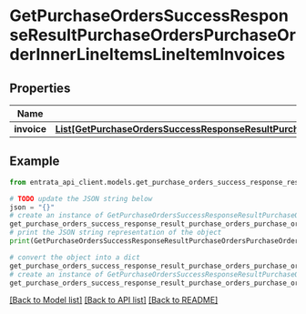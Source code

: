# GetPurchaseOrdersSuccessResponseResultPurchaseOrdersPurchaseOrderInnerLineItemsLineItemInvoices


## Properties

Name | Type | Description | Notes
------------ | ------------- | ------------- | -------------
**invoice** | [**List[GetPurchaseOrdersSuccessResponseResultPurchaseOrdersPurchaseOrderInnerLineItemsLineItemInvoicesInvoiceInner]**](GetPurchaseOrdersSuccessResponseResultPurchaseOrdersPurchaseOrderInnerLineItemsLineItemInvoicesInvoiceInner.md) |  | [optional] 

## Example

```python
from entrata_api_client.models.get_purchase_orders_success_response_result_purchase_orders_purchase_order_inner_line_items_line_item_invoices import GetPurchaseOrdersSuccessResponseResultPurchaseOrdersPurchaseOrderInnerLineItemsLineItemInvoices

# TODO update the JSON string below
json = "{}"
# create an instance of GetPurchaseOrdersSuccessResponseResultPurchaseOrdersPurchaseOrderInnerLineItemsLineItemInvoices from a JSON string
get_purchase_orders_success_response_result_purchase_orders_purchase_order_inner_line_items_line_item_invoices_instance = GetPurchaseOrdersSuccessResponseResultPurchaseOrdersPurchaseOrderInnerLineItemsLineItemInvoices.from_json(json)
# print the JSON string representation of the object
print(GetPurchaseOrdersSuccessResponseResultPurchaseOrdersPurchaseOrderInnerLineItemsLineItemInvoices.to_json())

# convert the object into a dict
get_purchase_orders_success_response_result_purchase_orders_purchase_order_inner_line_items_line_item_invoices_dict = get_purchase_orders_success_response_result_purchase_orders_purchase_order_inner_line_items_line_item_invoices_instance.to_dict()
# create an instance of GetPurchaseOrdersSuccessResponseResultPurchaseOrdersPurchaseOrderInnerLineItemsLineItemInvoices from a dict
get_purchase_orders_success_response_result_purchase_orders_purchase_order_inner_line_items_line_item_invoices_from_dict = GetPurchaseOrdersSuccessResponseResultPurchaseOrdersPurchaseOrderInnerLineItemsLineItemInvoices.from_dict(get_purchase_orders_success_response_result_purchase_orders_purchase_order_inner_line_items_line_item_invoices_dict)
```
[[Back to Model list]](../README.md#documentation-for-models) [[Back to API list]](../README.md#documentation-for-api-endpoints) [[Back to README]](../README.md)


